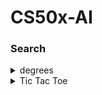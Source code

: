 # CS50x-AI
### Search

<details>
    <summary>degrees</summary>
    <br>
    <main class="col-md" style="margin-bottom: 564px; margin-top: 82px;">

<a data-id="" id="degrees" style="top: -82px;"></a><h1><a data-id="" href="#degrees">Degrees</a></h1>

<p>Write a program that determines how many “degrees of separation” apart two actors are.</p>

<div class="language-plaintext highlighter-rouge"><div class="highlight"><pre class="highlight"><code>$ python degrees.py large
Loading data...
Data loaded.
Name: Emma Watson
Name: Jennifer Lawrence
3 degrees of separation.
1: Emma Watson and Brendan Gleeson starred in Harry Potter and the Order of the Phoenix
2: Brendan Gleeson and Michael Fassbender starred in Trespass Against Us
3: Michael Fassbender and Jennifer Lawrence starred in X-Men: First Class
</code></pre></div></div>

<a data-id="" id="background" style="top: -82px;"></a><h2><a data-id="" href="#background">Background</a></h2>

<p>According to the <a href="https://en.wikipedia.org/wiki/Six_Degrees_of_Kevin_Bacon">Six Degrees of Kevin Bacon</a> game, anyone in the Hollywood film industry can be connected to Kevin Bacon within six steps, where each step consists of finding a film that two actors both starred in.</p>

<p>In this problem, we’re interested in finding the shortest path between any two actors by choosing a sequence of movies that connects them. For example, the shortest path between Jennifer Lawrence and Tom Hanks is 2: Jennifer Lawrence is connected to Kevin Bacon by both starring in “X-Men: First Class,” and Kevin Bacon is connected to Tom Hanks by both starring in “Apollo 13.”</p>

<p>We can frame this as a search problem: our states are people. Our actions are movies, which take us from one actor to another (it’s true that a movie could take us to multiple different actors, but that’s okay for this problem). Our initial state and goal state are defined by the two people we’re trying to connect. By using breadth-first search, we can find the shortest path from one actor to another.</p>
Specification
<a data-id="" id="understanding" style="top: -82px;"></a><h2><a data-id="" href="#understanding">Understanding</a></h2>

<p>The distribution code contains two sets of CSV data files: one set in the <code class="language-plaintext highlighter-rouge">large</code> directory and one set in the <code class="language-plaintext highlighter-rouge">small</code> directory. Each contains files with the same names, and the same structure, but <code class="language-plaintext highlighter-rouge">small</code> is a much smaller dataset for ease of testing and experimentation.</p>

<p>Each dataset consists of three CSV files. A CSV file, if unfamiliar, is just a way of organizing data in a text-based format: each row corresponds to one data entry, with commas in the row separating the values for that entry.</p>

<p>Open up <code class="language-plaintext highlighter-rouge">small/people.csv</code>. You’ll see that each person has a unique <code class="language-plaintext highlighter-rouge">id</code>, corresponding with their <code class="language-plaintext highlighter-rouge">id</code> in <a href="https://www.imdb.com/">IMDb</a>’s database. They also have a <code class="language-plaintext highlighter-rouge">name</code>, and a <code class="language-plaintext highlighter-rouge">birth</code> year.</p>

<p>Next, open up <code class="language-plaintext highlighter-rouge">small/movies.csv</code>. You’ll see here that each movie also has a unique <code class="language-plaintext highlighter-rouge">id</code>, in addition to a <code class="language-plaintext highlighter-rouge">title</code> and the <code class="language-plaintext highlighter-rouge">year</code> in which the movie was released.</p>

<p>Now, open up <code class="language-plaintext highlighter-rouge">small/stars.csv</code>. This file establishes a relationship between the people in <code class="language-plaintext highlighter-rouge">people.csv</code> and the movies in <code class="language-plaintext highlighter-rouge">movies.csv</code>. Each row is a pair of a <code class="language-plaintext highlighter-rouge">person_id</code> value and <code class="language-plaintext highlighter-rouge">movie_id</code> value. The first row (ignoring the header), for example, states that the person with id 102 starred in the movie with id 104257. Checking that against <code class="language-plaintext highlighter-rouge">people.csv</code> and <code class="language-plaintext highlighter-rouge">movies.csv</code>, you’ll find that this line is saying that Kevin Bacon starred in the movie “A Few Good Men.”</p>

<p>Next, take a look at <code class="language-plaintext highlighter-rouge">degrees.py</code>. At the top, several data structures are defined to store information from the CSV files. The <code class="language-plaintext highlighter-rouge">names</code> dictionary is a way to look up a person by their name: it maps names to a set of corresponding ids (because it’s possible that multiple actors have the same name). The <code class="language-plaintext highlighter-rouge">people</code> dictionary maps each person’s id to another dictionary with values for the person’s <code class="language-plaintext highlighter-rouge">name</code>, <code class="language-plaintext highlighter-rouge">birth</code> year, and the set of all the <code class="language-plaintext highlighter-rouge">movies</code> they have starred in. And the <code class="language-plaintext highlighter-rouge">movies</code> dictionary maps each movie’s id to another dictionary with values for that movie’s <code class="language-plaintext highlighter-rouge">title</code>, release <code class="language-plaintext highlighter-rouge">year</code>, and the set of all the movie’s <code class="language-plaintext highlighter-rouge">stars</code>. The <code class="language-plaintext highlighter-rouge">load_data</code> function loads data from the CSV files into these data structures.</p>

<p>The <code class="language-plaintext highlighter-rouge">main</code> function in this program first loads data into memory (the directory from which the data is loaded can be specified by a command-line argument). Then, the function prompts the user to type in two names. The <code class="language-plaintext highlighter-rouge">person_id_for_name</code> function retrieves the id for any person (and handles prompting the user to clarify, in the event that multiple people have the same name). The function then calls the <code class="language-plaintext highlighter-rouge">shortest_path</code> function to compute the shortest path between the two people, and prints out the path.</p>

<p>The <code class="language-plaintext highlighter-rouge">shortest_path</code> function, however, is left unimplemented. That’s where you come in!</p>

<a data-id="" id="specification" style="top: -82px;"></a><h2><a data-id="" href="#specification">Specification</a></h2>

<div class="alert alert-warning" data-alert="warning" role="alert"><p>An automated tool assists the staff in enforcing the constraints in the below specification. Your submission will fail if any of these are not handled properly, if you import modules other than those explicitly allowed, or if you modify functions other than as permitted.</p></div>

<p>Complete the implementation of the <code class="language-plaintext highlighter-rouge">shortest_path</code> function such that it returns the shortest path from the person with id <code class="language-plaintext highlighter-rouge">source</code> to the person with the id <code class="language-plaintext highlighter-rouge">target</code>.</p>

<ul class="fa-ul">
  <li data-marker="*"><span class="fa-li"><i class="fas fa-square"></i></span>Assuming there is a path from the <code class="language-plaintext highlighter-rouge">source</code> to the <code class="language-plaintext highlighter-rouge">target</code>, your function should return a list, where each list item is the next <code class="language-plaintext highlighter-rouge">(movie_id, person_id)</code> pair in the path from the source to the target. Each pair should be a tuple of two strings.
    <ul class="fa-ul">
      <li data-marker="*"><span class="fa-li"><i class="fas fa-square"></i></span>For example, if the return value of <code class="language-plaintext highlighter-rouge">shortest_path</code> were <code class="language-plaintext highlighter-rouge">[(1, 2), (3, 4)]</code>, that would mean that the source starred in movie 1 with person 2, person 2 starred in movie 3 with person 4, and person 4 is the target.</li>
    </ul>
  </li>
  <li data-marker="*"><span class="fa-li"><i class="fas fa-square"></i></span>If there are multiple paths of minimum length from the source to the target, your function can return any of them.</li>
  <li data-marker="*"><span class="fa-li"><i class="fas fa-square"></i></span>If there is no possible path between two actors, your function should return <code class="language-plaintext highlighter-rouge">None</code>.</li>
  <li data-marker="*"><span class="fa-li"><i class="fas fa-square"></i></span>You may call the <code class="language-plaintext highlighter-rouge">neighbors_for_person</code> function, which accepts a person’s id as input, and returns a set of <code class="language-plaintext highlighter-rouge">(movie_id, person_id)</code> pairs for all people who starred in a movie with a given person.</li>
</ul>

<p>You should not modify anything else in the file other than the <code class="language-plaintext highlighter-rouge">shortest_path</code> function, though you may write additional functions and/or import other Python standard library modules.</p>


</main>

  </details>


<details>
    <summary>Tic Tac Toe</summary>
    <br>

<main class="col-md" style="margin-bottom: 0px; margin-top: 82px;">
<a data-id="" id="tic-tac-toe" style="top: -82px;"></a><h1><a data-id="" href="#tic-tac-toe">Tic-Tac-Toe</a></h1>

<p>Using Minimax, implement an AI to play Tic-Tac-Toe optimally.</p>

![image](https://user-images.githubusercontent.com/83751182/152701845-3aeb1691-7d92-464c-9780-aa0c68770387.png)


<a data-id="" id="understanding" style="top: -82px;"></a><h2><a data-id="" href="#understanding">Understanding</a></h2>

<p>There are two main files in this project: <code class="language-plaintext highlighter-rouge">runner.py</code> and <code class="language-plaintext highlighter-rouge">tictactoe.py</code>. <code class="language-plaintext highlighter-rouge">tictactoe.py</code> contains all of the logic for playing the game, and for making optimal moves. <code class="language-plaintext highlighter-rouge">runner.py</code> has been implemented for you, and contains all of the code to run the graphical interface for the game. Once you’ve completed all the required functions in <code class="language-plaintext highlighter-rouge">tictactoe.py</code>, you should be able to run <code class="language-plaintext highlighter-rouge">python runner.py</code> to play against your AI!</p>

<p>Let’s open up <code class="language-plaintext highlighter-rouge">tictactoe.py</code> to get an understanding for what’s provided. First, we define three variables: <code class="language-plaintext highlighter-rouge">X</code>, <code class="language-plaintext highlighter-rouge">O</code>, and <code class="language-plaintext highlighter-rouge">EMPTY</code>, to represent possible moves of the board.</p>

<p>The function <code class="language-plaintext highlighter-rouge">initial_state</code> returns the starting state of the board. For this problem, we’ve chosen to represent the board as a list of three lists (representing the three rows of the board), where each internal list contains three values that are either <code class="language-plaintext highlighter-rouge">X</code>, <code class="language-plaintext highlighter-rouge">O</code>, or <code class="language-plaintext highlighter-rouge">EMPTY</code>.
What follows are functions that we’ve left up to you to implement!</p>

<a data-id="" id="specification" style="top: -82px;"></a><h2><a data-id="" href="#specification">Specification</a></h2>

<div class="alert alert-warning" data-alert="warning" role="alert"><p>An automated tool assists the staff in enforcing the constraints in the below specification. Your submission will fail if any of these are not handled properly, if you import modules other than those explicitly allowed, or if you modify functions other than as permitted.</p></div>

<p>Complete the implementations of <code class="language-plaintext highlighter-rouge">player</code>, <code class="language-plaintext highlighter-rouge">actions</code>, <code class="language-plaintext highlighter-rouge">result</code>, <code class="language-plaintext highlighter-rouge">winner</code>, <code class="language-plaintext highlighter-rouge">terminal</code>, <code class="language-plaintext highlighter-rouge">utility</code>, and <code class="language-plaintext highlighter-rouge">minimax</code>.</p>

<ul class="fa-ul">
  <li data-marker="*"><span class="fa-li"><i class="fas fa-square"></i></span>The <code class="language-plaintext highlighter-rouge">player</code> function should take a <code class="language-plaintext highlighter-rouge">board</code> state as input, and return which player’s turn it is (either <code class="language-plaintext highlighter-rouge">X</code> or <code class="language-plaintext highlighter-rouge">O</code>).
    <ul class="fa-ul">
      <li data-marker="*"><span class="fa-li"><i class="fas fa-square"></i></span>In the initial game state, <code class="language-plaintext highlighter-rouge">X</code> gets the first move. Subsequently, the player alternates with each additional move.</li>
      <li data-marker="*"><span class="fa-li"><i class="fas fa-square"></i></span>Any return value is acceptable if a terminal board is provided as input (i.e., the game is already over).</li>
    </ul>
  </li>
  <li data-marker="*"><span class="fa-li"><i class="fas fa-square"></i></span>The <code class="language-plaintext highlighter-rouge">actions</code> function should return a <code class="language-plaintext highlighter-rouge">set</code> of all of the possible actions that can be taken on a given board.
    <ul class="fa-ul">
      <li data-marker="*"><span class="fa-li"><i class="fas fa-square"></i></span>Each action should be represented as a tuple <code class="language-plaintext highlighter-rouge">(i, j)</code> where <code class="language-plaintext highlighter-rouge">i</code> corresponds to the row of the move (<code class="language-plaintext highlighter-rouge">0</code>, <code class="language-plaintext highlighter-rouge">1</code>, or <code class="language-plaintext highlighter-rouge">2</code>) and <code class="language-plaintext highlighter-rouge">j</code> corresponds to which cell in the row corresponds to the move (also <code class="language-plaintext highlighter-rouge">0</code>, <code class="language-plaintext highlighter-rouge">1</code>, or <code class="language-plaintext highlighter-rouge">2</code>).</li>
      <li data-marker="*"><span class="fa-li"><i class="fas fa-square"></i></span>Possible moves are any cells on the board that do not already have an <code class="language-plaintext highlighter-rouge">X</code> or an <code class="language-plaintext highlighter-rouge">O</code> in them.</li>
      <li data-marker="*"><span class="fa-li"><i class="fas fa-square"></i></span>Any return value is acceptable if a terminal board is provided as input.</li>
    </ul>
  </li>
  <li data-marker="*"><span class="fa-li"><i class="fas fa-square"></i></span>The <code class="language-plaintext highlighter-rouge">result</code> function takes a <code class="language-plaintext highlighter-rouge">board</code> and an <code class="language-plaintext highlighter-rouge">action</code> as input, and should return a new board state, without modifying the original board.
    <ul class="fa-ul">
      <li data-marker="*"><span class="fa-li"><i class="fas fa-square"></i></span>If <code class="language-plaintext highlighter-rouge">action</code> is not a valid action for the board, your program should <a href="https://docs.python.org/3/tutorial/errors.html#raising-exceptions">raise an exception</a>.</li>
      <li data-marker="*"><span class="fa-li"><i class="fas fa-square"></i></span>The returned board state should be the board that would result from taking the original input board, and letting the player whose turn it is make their move at the cell indicated by the input action.</li>
      <li data-marker="*"><span class="fa-li"><i class="fas fa-square"></i></span>Importantly, the original board should be left unmodified: since Minimax will ultimately require considering many different board states during its computation. This means that simply updating a cell in <code class="language-plaintext highlighter-rouge">board</code> itself is not a correct implementation of the <code class="language-plaintext highlighter-rouge">result</code> function. You’ll likely want to make a <a href="https://docs.python.org/3/library/copy.html#copy.deepcopy">deep copy</a> of the board first before making any changes.</li>
    </ul>
  </li>
  <li data-marker="*"><span class="fa-li"><i class="fas fa-square"></i></span>The <code class="language-plaintext highlighter-rouge">winner</code> function should accept a <code class="language-plaintext highlighter-rouge">board</code> as input, and return the winner of the board if there is one.
    <ul class="fa-ul">
      <li data-marker="*"><span class="fa-li"><i class="fas fa-square"></i></span>If the X player has won the game, your function should return <code class="language-plaintext highlighter-rouge">X</code>. If the O player has won the game, your function should return <code class="language-plaintext highlighter-rouge">O</code>.</li>
      <li data-marker="*"><span class="fa-li"><i class="fas fa-square"></i></span>One can win the game with three of their moves in a row horizontally, vertically, or diagonally.</li>
      <li data-marker="*"><span class="fa-li"><i class="fas fa-square"></i></span>You may assume that there will be at most one winner (that is, no board will ever have both players with three-in-a-row, since that would be an invalid board state).</li>
      <li data-marker="*"><span class="fa-li"><i class="fas fa-square"></i></span>If there is no winner of the game (either because the game is in progress, or because it ended in a tie), the function should return <code class="language-plaintext highlighter-rouge">None</code>.</li>
    </ul>
  </li>
  <li data-marker="*"><span class="fa-li"><i class="fas fa-square"></i></span>The <code class="language-plaintext highlighter-rouge">terminal</code> function should accept a <code class="language-plaintext highlighter-rouge">board</code> as input, and return a boolean value indicating whether the game is over.
    <ul class="fa-ul">
      <li data-marker="*"><span class="fa-li"><i class="fas fa-square"></i></span>If the game is over, either because someone has won the game or because all cells have been filled without anyone winning, the function should return <code class="language-plaintext highlighter-rouge">True</code>.</li>
      <li data-marker="*"><span class="fa-li"><i class="fas fa-square"></i></span>Otherwise, the function should return <code class="language-plaintext highlighter-rouge">False</code> if the game is still in progress.</li>
    </ul>
  </li>
  <li data-marker="*"><span class="fa-li"><i class="fas fa-square"></i></span>The <code class="language-plaintext highlighter-rouge">utility</code> function should accept a terminal <code class="language-plaintext highlighter-rouge">board</code> as input and output the utility of the board.
    <ul class="fa-ul">
      <li data-marker="*"><span class="fa-li"><i class="fas fa-square"></i></span>If X has won the game, the utility is <code class="language-plaintext highlighter-rouge">1</code>. If O has won the game, the utility is <code class="language-plaintext highlighter-rouge">-1</code>. If the game has ended in a tie, the utility is <code class="language-plaintext highlighter-rouge">0</code>.</li>
      <li data-marker="*"><span class="fa-li"><i class="fas fa-square"></i></span>You may assume <code class="language-plaintext highlighter-rouge">utility</code> will only be called on a <code class="language-plaintext highlighter-rouge">board</code> if <code class="language-plaintext highlighter-rouge">terminal(board)</code> is <code class="language-plaintext highlighter-rouge">True</code>.</li>
    </ul>
  </li>
  <li data-marker="*"><span class="fa-li"><i class="fas fa-square"></i></span>The <code class="language-plaintext highlighter-rouge">minimax</code> function should take a <code class="language-plaintext highlighter-rouge">board</code> as input, and return the optimal move for the player to move on that board.
    <ul class="fa-ul">
      <li data-marker="*"><span class="fa-li"><i class="fas fa-square"></i></span>The move returned should be the optimal action <code class="language-plaintext highlighter-rouge">(i, j)</code> that is one of the allowable actions on the board. If multiple moves are equally optimal, any of those moves is acceptable.</li>
      <li data-marker="*"><span class="fa-li"><i class="fas fa-square"></i></span>If the <code class="language-plaintext highlighter-rouge">board</code> is a terminal board, the <code class="language-plaintext highlighter-rouge">minimax</code> function should return <code class="language-plaintext highlighter-rouge">None</code>.</li>
    </ul>
  </li>
</ul>

<p>For all functions that accept a <code class="language-plaintext highlighter-rouge">board</code> as input, you may assume that it is a valid board (namely, that it is a list that contains three rows, each with three values of either <code class="language-plaintext highlighter-rouge">X</code>, <code class="language-plaintext highlighter-rouge">O</code>, or <code class="language-plaintext highlighter-rouge">EMPTY</code>). You should not modify the function declarations (the order or number of arguments to each function) provided.</p>

<p>Once all functions are implemented correctly, you should be able to run <code class="language-plaintext highlighter-rouge">python runner.py</code> and play against your AI. And, since Tic-Tac-Toe is a tie given optimal play by both sides, you should never be able to beat the AI (though if you don’t play optimally as well, it may beat you!)</p>

</main>
    </details>
